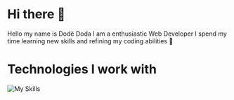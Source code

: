 # Hi there 👋

Hello my name is Dodë Doda I am a enthusiastic Web Developer I spend my time learning new skills and refining my coding abilities 💪

# Technologies I work with

![My Skills](https://skillicons.dev/icons?i=html,css,bootstrap,js,react)

<!--
**DodaRoot/DodaRoot** is a ✨ _special_ ✨ repository because its `README.md` (this file) appears on your GitHub profile.

Here are some ideas to get you started:

- 🔭 I’m currently working on ...
- 🌱 I’m currently learning ...
- 👯 I’m looking to collaborate on ...
- 🤔 I’m looking for help with ...
- 💬 Ask me about ...
- 📫 How to reach me: ...
- 😄 Pronouns: ...
- ⚡ Fun fact: ...
-->
